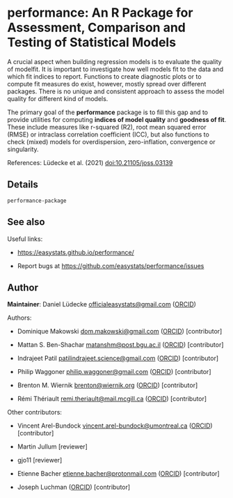 # performance: An R Package for Assessment, Comparison and Testing of Statistical Models

A crucial aspect when building regression models is to evaluate the
quality of modelfit. It is important to investigate how well models fit
to the data and which fit indices to report. Functions to create
diagnostic plots or to compute fit measures do exist, however, mostly
spread over different packages. There is no unique and consistent
approach to assess the model quality for different kind of models.

The primary goal of the **performance** package is to fill this gap and
to provide utilities for computing **indices of model quality** and
**goodness of fit**. These include measures like r-squared (R2), root
mean squared error (RMSE) or intraclass correlation coefficient (ICC),
but also functions to check (mixed) models for overdispersion,
zero-inflation, convergence or singularity.

References: Lüdecke et al. (2021)
[doi:10.21105/joss.03139](https://doi.org/10.21105/joss.03139)

## Details

`performance-package`

## See also

Useful links:

- <https://easystats.github.io/performance/>

- Report bugs at <https://github.com/easystats/performance/issues>

## Author

**Maintainer**: Daniel Lüdecke <officialeasystats@gmail.com>
([ORCID](https://orcid.org/0000-0002-8895-3206))

Authors:

- Dominique Makowski <dom.makowski@gmail.com>
  ([ORCID](https://orcid.org/0000-0001-5375-9967)) \[contributor\]

- Mattan S. Ben-Shachar <matanshm@post.bgu.ac.il>
  ([ORCID](https://orcid.org/0000-0002-4287-4801)) \[contributor\]

- Indrajeet Patil <patilindrajeet.science@gmail.com>
  ([ORCID](https://orcid.org/0000-0003-1995-6531)) \[contributor\]

- Philip Waggoner <philip.waggoner@gmail.com>
  ([ORCID](https://orcid.org/0000-0002-7825-7573)) \[contributor\]

- Brenton M. Wiernik <brenton@wiernik.org>
  ([ORCID](https://orcid.org/0000-0001-9560-6336)) \[contributor\]

- Rémi Thériault <remi.theriault@mail.mcgill.ca>
  ([ORCID](https://orcid.org/0000-0003-4315-6788)) \[contributor\]

Other contributors:

- Vincent Arel-Bundock <vincent.arel-bundock@umontreal.ca>
  ([ORCID](https://orcid.org/0000-0003-2042-7063)) \[contributor\]

- Martin Jullum \[reviewer\]

- gjo11 \[reviewer\]

- Etienne Bacher <etienne.bacher@protonmail.com>
  ([ORCID](https://orcid.org/0000-0002-9271-5075)) \[contributor\]

- Joseph Luchman ([ORCID](https://orcid.org/0000-0002-8886-9717))
  \[contributor\]
